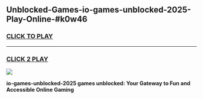 
## Unblocked-Games-io-games-unblocked-2025-Play-Online-#k0w46
<h3>
<a href="https://premium.freeplayer.one?title=io-games-unblocked-2025&ref=24F">CLICK TO PLAY</a></h3>
<hr>

<h3>
<a href="https://premium.freeplayer.one?title=io-games-unblocked-2025&ref=24F">CLICK 2 PLAY</a>
  
</h3>

<a href="https://premium.freeplayer.one?title=io-games-unblocked-2025&ref=24F/"><img src="https://clearcache.store/games.png"></a>


**io-games-unblocked-2025 games unblocked: Your Gateway to Fun and Accessible Online Gaming**
